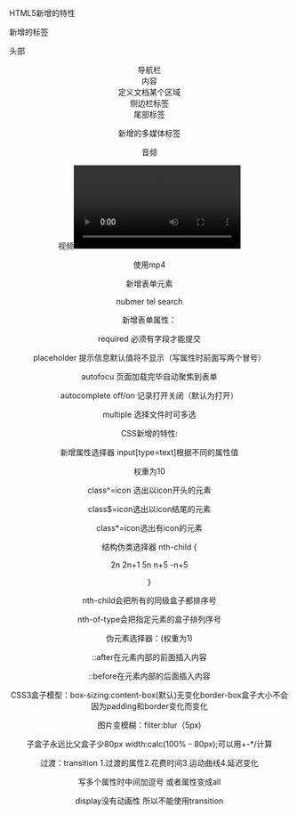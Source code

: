  HTML5新增的特性

新增的标签

头部<header>导航栏 <nav>内容 <article>定义文档某个区域 <section>侧边栏标签<aside>尾部标签<footer>

新增的多媒体标签

音频<audio src>autoplay自动播放 controls显示播放控件 loop重复播放

视频<video src>autoplay自动播放 muted 静音播放 controls向用户显示播放控件 loop循环播放 poster加载等待时显示的图片

使用mp4

新增表单元素

nubmer tel search

新增表单属性：

required 必须有字段才能提交

placeholder 提示信息默认值将不显示（写属性时前面写两个冒号）

autofocu 页面加载完毕自动聚焦到表单

autocomplete off/on 记录打开关闭（默认为打开）

multiple 选择文件时可多选

CSS新增的特性:

新增属性选择器 input[type=text]根据不同的属性值

权重为10

class^=icon 选出以icon开头的元素

class$=icon选出以icon结尾的元素

class*=icon选出有icon的元素

结构伪类选择器 nth-child {

2n 2n+1 5n n+5 -n+5

}

nth-child会把所有的同级盒子都排序号

nth-of-type会把指定元素的盒子排列序号

伪元素选择器：(权重为1)

::after在元素内部的前面插入内容

::before在元素内部的后面插入内容



CSS3盒子模型：box-sizing:content-box(默认)无变化border-box盒子大小不会因为padding和border变化而变化

图片变模糊：filter:blur（5px)



子盒子永远比父盒子少80px  width:calc(100% - 80px);可以用+-*/计算

过渡：transition 1.过渡的属性2.花费时间3.运动曲线4.延迟变化

写多个属性时中间加逗号 或者属性变成all

display没有动画性 所以不能使用transition



